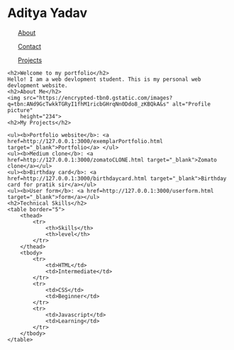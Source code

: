 <!DOCTYPE html>
<html lang="en">

<head>
    <meta charset="UTF-8">
    <meta name="viewport" content="width=device-width, initial-scale=1.0">
    <title>Web Devloper Portfolio</title>

</head>

<body>
    <h1>Aditya Yadav</h1>
    <ol> <a href="/about">About</a></ol>
    <ol> <a href="/contact">Contact</a></ol>
    <ol> <a href="/projects">Projects</a></ol>

    <h2>Welcome to my portfolio</h2>
    Hello! I am a web devlopment student. This is my personal web devlopment website.
    <h2>About Me</h2>
    <img src="https://encrypted-tbn0.gstatic.com/images?q=tbn:ANd9GcTwkkTGRyI1fhM1ricbGHrqNn0Ddo8_zKBQkA&s" alt="Profile picture"
        height="234">
    <h2>My Projects</h2>

    <ul><b>Portfolio website</b>: <a href=http://127.0.0.1:3000/exemplarPortfolio.html target="_blank">Portfolio</a> </ul>
    <ul><b>Medium clone</b>: <a href=http://127.0.0.1:3000/zomatoCLONE.html target="_blank">Zomato clone</a></ul>
    <ul><b>Birthday card</b>: <a href=http://127.0.0.1:3000/birthdaycard.html target="_blank">Birthday card for pratik sir</a></ul>
    <ul><b>User form</b>: <a href=http://127.0.0.1:3000/userform.html target="_blank">form</a></ul>
    <h2>Technical Skills</h2>
    <table border="5">
        <thead>
            <tr>
                <th>Skills</th>
                <th>level</th>
            </tr>
        </thead>
        <tbody>
            <tr>
                <td>HTML</td>
                <td>Intermediate</td>
            </tr>
            <tr>
                <td>CSS</td>
                <td>Beginner</td>
            </tr>
            <tr>
                <td>Javascript</td>
                <td>Learning</td>
            </tr>
        </tbody>
    </table>
</body>

</html>
